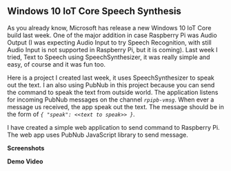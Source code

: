Windows 10 IoT Core Speech Synthesis
------------------------------------

As you already know, Microsoft has release a new Windows 10 IoT Core build last week. One of the major addition in case Raspberry Pi was Audio Output (I was expecting Audio Input to try Speech Recognition, with still Audio Input is not supported in Raspberry Pi, but it is coming). Last week I tried, Text to Speech using SpeechSynthesizer, it was really simple and easy, of course and it was fun too.

Here is a project I created last week, it uses SpeechSynthesizer to speak out the text. I an also using PubNub in this project because you can send the command to speak the text from outside world. The application listens for incoming PubNub messages on the channel *`rpipb-vmsg`*. When ever a message us received, the app speak out the text. The message should be in the form of *`{ "speak": <<text to speak>> }`*. 

I have created a simple web application to send command to Raspberry Pi. The web app uses PubNub JavaScript library to send message.

**Screenshots**



**Demo Video**